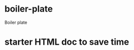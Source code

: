 # boiler-plate
Boiler plate
<!--starter HTML doc to save time-->
<h1>starter HTML doc to save time</h1>
